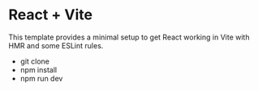 # React + Vite

This template provides a minimal setup to get React working in Vite with HMR and some ESLint rules.

- git clone
- npm install
- npm run dev
